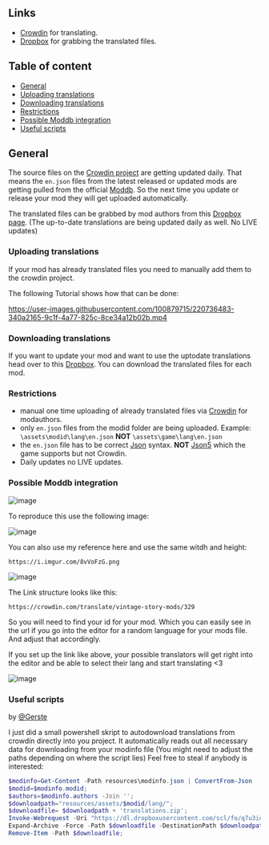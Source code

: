 ## Links

- [Crowdin](https://crowdin.com/project/vintage-story-mods) for translating.
- [Dropbox](https://www.dropbox.com/scl/fo/q7u3idxz3edsytki8n6m4/h?dl=0&rlkey=mc3xn22a49qwrjp5cmx1he0ay) for grabbing the translated files.

## Table of content

- [General](#general)
- [Uploading translations](#uploading-translations)
- [Downloading translations](#downloading-translations)
- [Restrictions](#restrictions)
- [Possible Moddb integration](#possible-moddb-integration)
- [Useful scripts](#useful-scripts)


## General

The source files on the [Crowdin project](https://crowdin.com/project/vintage-story-mods) are getting updated daily.
That means the `en.json` files from the latest released or updated mods are getting pulled from the official [Moddb](https://mods.vintagestory.at/).
So the next time you update or release your mod they will get uploaded automatically.

The translated files can be grabbed by mod authors from this [Dropbox page](https://www.dropbox.com/scl/fo/q7u3idxz3edsytki8n6m4/h?dl=0&rlkey=mc3xn22a49qwrjp5cmx1he0ay). (The up-to-date translations are being updated daily as well. No LIVE updates)

### Uploading translations

If your mod has already translated files you need to manually add them to the crowdin project.

The following Tutorial shows how that can be done:


https://user-images.githubusercontent.com/100879715/220736483-340a2165-9c1f-4a77-825c-8ce34a12b02b.mp4


### Downloading translations

If you want to update your mod and want to use the uptodate translations head over to this [Dropbox](https://www.dropbox.com/scl/fo/q7u3idxz3edsytki8n6m4/h?dl=0&rlkey=mc3xn22a49qwrjp5cmx1he0ay).
You can download the translated files for each mod.

### Restrictions

- manual one time uploading of already translated files via [Crowdin](https://crowdin.com/project/vintage-story-mods) for modauthors.
- only `en.json` files from the modid folder are being uploaded. Example: `\assets\modid\lang\en.json` **NOT** `\assets\game\lang\en.json`
- the `en.json` file has to be correct [Json](https://www.json.org/json-en.html) syntax. **NOT** [Json5](https://json5.org/) which the game supports but not Crowdin.
- Daily updates no LIVE updates.

### Possible Moddb integration
![image](https://github.com/AreYSerious/VintageTranslation/assets/100879715/130a33c4-ee7c-44e2-b0b5-f021474be71a)

To reproduce this use the following image:

![image](https://github.com/AreYSerious/VintageTranslation/assets/100879715/b744a853-6a4a-496a-9298-f90d6f510415)

You can also use my reference here and use the same witdh and height:

```https://i.imgur.com/8vVoFzG.png```

![image](https://github.com/AreYSerious/VintageTranslation/assets/100879715/fa3a8384-be23-41df-b11d-7bc894cd3746)

The Link structure looks like this:

```https://crowdin.com/translate/vintage-story-mods/329```

So you will need to find your id for your mod. Which you can easily see in the url if you go into the editor for a random language for your mods file. And adjust that accordingly.

If you set up the link like above, your possible translators will get right into the editor and be able to select their lang and start translating <3

![image](https://github.com/AreYSerious/VintageTranslation/assets/100879715/9a092a13-cb1d-435e-9da7-6097cac60031)



### Useful scripts

by [@Gerste](https://github.com/G3rste)

I just did a small powershell skript to autodownload translations from crowdin directly into you project.
It automatically reads out all necessary data for downloading from your modinfo file (You might need to adjust the paths depending on where the script lies)
Feel free to steal if anybody is interested:
```powershell
$modinfo=Get-Content -Path resources\modinfo.json | ConvertFrom-Json
$modid=$modinfo.modid;
$authors=$modinfo.authors -Join '';
$downloadpath="resources/assets/$modid/lang/";
$downloadfile= $downloadpath + 'translations.zip';
Invoke-Webrequest -Uri "https://dl.dropboxusercontent.com/scl/fo/q7u3idxz3edsytki8n6m4/h/$modid-$authors.zip?dl=1&rlkey=mc3xn22a49qwrjp5cmx1he0ay" -OutFile $downloadfile;
Expand-Archive -Force -Path $downloadfile -DestinationPath $downloadpath;
Remove-Item -Path $downloadfile; 
```
